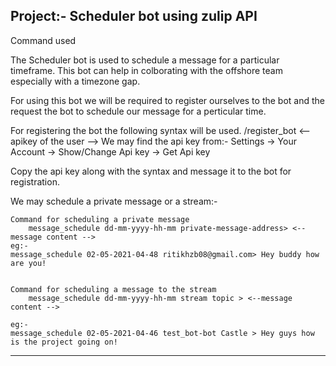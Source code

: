 Project:- Scheduler bot using zulip API
---------------------------------------------------------------------------
Command used 

The Scheduler bot is used to schedule a  message for a particular timeframe.
This bot can help in colborating with the offshore team especially with a 
timezone gap.

For using this bot we will be required to register ourselves to the bot and the
request the bot to schedule our message for a perticular time.


For registering the bot the following syntax will be used.
/register_bot <--apikey of the user -->
We may find the api key from:-
Settings -> Your Account -> Show/Change Api key -> Get Api key 

Copy the api key along with the syntax and message it to the bot for registration.

We may schedule a private message or a stream:-

	Command for scheduling a private message 
		message_schedule dd-mm-yyyy-hh-mm private-message-address> <--message content -->
	eg:-
	message_schedule 02-05-2021-04-48 ritikhzb08@gmail.com> Hey buddy how are you!

	
	Command for scheduling a message to the stream
		message_schedule dd-mm-yyyy-hh-mm stream topic > <--message content -->
	
	eg:-
	message_schedule 02-05-2021-04-46 test_bot-bot Castle > Hey guys how is the project going on!
_____________________________________________________________________________________________________ 
